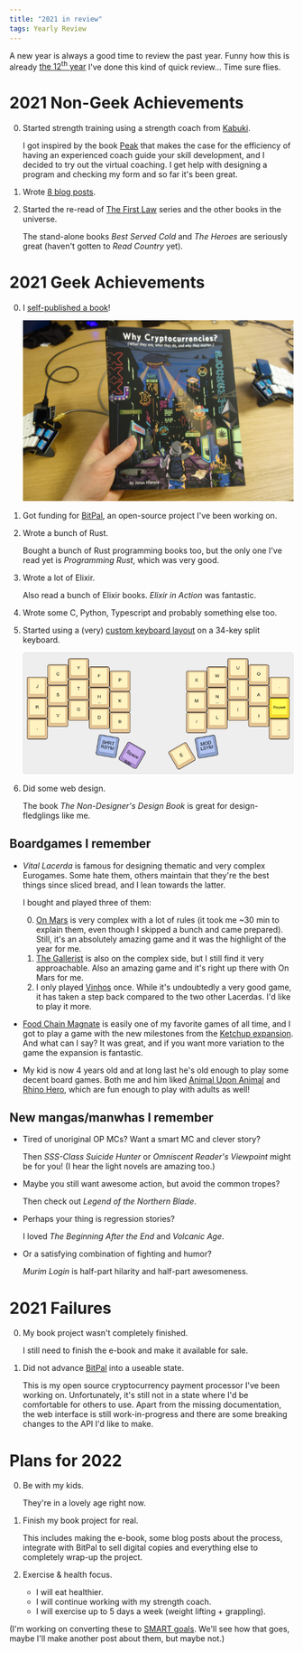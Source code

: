 ```yaml
---
title: "2021 in review"
tags: Yearly Review
---
```


A new year is always a good time to review the past year. Funny how this is already [the 12<sup>th</sup> year][previous years] I've done this kind of quick review... Time sure flies.


# 2021 Non-Geek Achievements

0. Started strength training using a strength coach from [Kabuki][].

    I got inspired by the book [Peak][peak] that makes the case for the efficiency of having an experienced coach guide your skill development, and I decided to try out the virtual coaching. I get help with designing a program and checking my form and so far it's been great.

0. Wrote [8 blog posts][blog posts].
0. Started the re-read of [The First Law][abercrombie] series and the other books in the universe.

    The stand-alone books *Best Served Cold* and *The Heroes* are seriously great (haven't gotten to *Read Country* yet).


# 2021 Geek Achievements

[whycrypto]: https://whycryptocurrencies.com/ "Why Cryptocurrencies?"

0. I [self-published a book][whycrypto]!

    ![It's so real I can hold it in my hand.](/images/whycrypto/cover-hand.png)

0. Got funding for [BitPal][], an open-source project I've been working on.
0. Wrote a bunch of Rust.

    Bought a bunch of Rust programming books too, but the only one I've read yet is *Programming Rust*, which was very good.

0. Wrote a lot of Elixir.

    Also read a bunch of Elixir books. *Elixir in Action* was fantastic.

0. Wrote some C, Python, Typescript and probably something else too.
0. Started using a (very) [custom keyboard layout][t-34] on a 34-key split keyboard.

    ![The base layout of my keyboard layout T-34/1](/images/t-34-1/base.png)

0. Did some web design.

    The book *The Non-Designer's Design Book* is great for design-fledglings like me.

## Boardgames I remember

- *Vital Lacerda* is famous for designing thematic and very complex Eurogames. Some hate them, others maintain that they're the best things since sliced bread, and I lean towards the latter.

    I bought and played three of them:

    0. [On Mars][] is very complex with a lot of rules (it took me ~30 min to explain them, even though I skipped a bunch and came prepared). Still, it's an absolutely amazing game and it was the highlight of the year for me.
    0. [The Gallerist][] is also on the complex side, but I still find it very approachable. Also an amazing game and it's right up there with On Mars for me.
    0. I only played [Vinhos][] once. While it's undoubtedly a very good game, it has taken a step back compared to the two other Lacerdas. I'd like to play it more.

- [Food Chain Magnate][] is easily one of my favorite games of all time, and I got to play a game with the new milestones from the [Ketchup expansion][ketchup]. And what can I say? It was great, and if you want more variation to the game the expansion is fantastic.

- My kid is now 4 years old and at long last he's old enough to play some decent board games. Both me and him liked [Animal Upon Animal](https://boardgamegeek.com/boardgame/17329/animal-upon-animal) and [Rhino Hero](https://boardgamegeek.com/boardgame/91514/rhino-hero), which are fun enough to play with adults as well!

[On Mars]: https://boardgamegeek.com/boardgame/184267/mars "On Mars"
[The Gallerist]: https://boardgamegeek.com/boardgame/125153/gallerist "The Gallerist"
[Vinhos]: https://boardgamegeek.com/boardgame/175640/vinhos-deluxe-edition "Vinhos Deluxe Edition"
[Food Chain Magnate]: https://boardgamegeek.com/boardgame/175914/food-chain-magnate "Food Chain Magnate"
[ketchup]: https://boardgamegeek.com/boardgameexpansion/261526/food-chain-magnate-ketchup-mechanism-other-ideas "Food Chain Magnate: The Ketchup Mechanism & Other Ideas"

## New mangas/manwhas I remember

- Tired of unoriginal OP MCs? Want a smart MC and clever story?

    Then *SSS-Class Suicide Hunter* or *Omniscent Reader's Viewpoint* might be for you! (I hear the light novels are amazing too.)

- Maybe you still want awesome action, but avoid the common tropes?

    Then check out *Legend of the Northern Blade*.

- Perhaps your thing is regression stories?

    I loved *The Beginning After the End* and *Volcanic Age*.

- Or a satisfying combination of fighting and humor?

    *Murim Login* is half-part hilarity and half-part awesomeness.

# 2021 Failures

0. My book project wasn't completely finished.

    I still need to finish the e-book and make it available for sale.

0. Did not advance [BitPal][] into a useable state.

    This is my open source cryptocurrency payment processor I've been working on. Unfortunately, it's still not in a state where I'd be comfortable for others to use. Apart from the missing documentation, the web interface is still work-in-progress and there are some breaking changes to the API I'd like to make.

# Plans for 2022

0. Be with my kids.

    They're in a lovely age right now.

0. Finish my book project for real.

    This includes making the e-book, some blog posts about the process, integrate with BitPal to sell digital copies and everything else to completely wrap-up the project.

0. Exercise & health focus.

    - I will eat healthier.
    - I will continue working with my strength coach.
    - I will exercise up to 5 days a week (weight lifting + grappling).

(I'm working on converting these to [SMART goals][SMART]. We'll see how that goes, maybe I'll make another post about them, but maybe not.)

[previous years]: </blog/tags/yearly_review/> "Yearly reviews"
[peak]: https://www.goodreads.com/book/show/26312997-peak "Peak: Secrets from the New Science of Expertise"
[abercrombie]: https://joeabercrombie.com/books/ "Books by Joe Abercrombie"
[blog posts]: /archive "My archive"
[Kabuki]: https://kabukistrength.com/coaching/ "Kabuki coaching"
[t-34]: /blog/tags/t-34/ "T-34"
[SMART]: https://www.indeed.com/career-advice/career-development/smart-goals "SMART Goals"
[BitPal]: https://github.com/bitpal/bitpal "BitPal"

